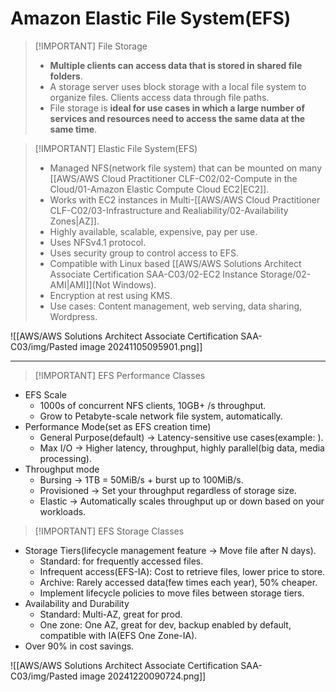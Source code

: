 # Amazon Elastic File System(EFS)

> [!IMPORTANT] File Storage
> - **Multiple clients can access data that is stored in shared file folders**.
> - A storage server uses block storage with a local file system to organize files. Clients access data through file paths.
> - File storage is **ideal for use cases in which a large number of services and resources need to access the same data at the same time**.

> [!IMPORTANT] Elastic File System(EFS)
> - Managed NFS(network file system) that can be mounted on many [[AWS/AWS Cloud Practitioner CLF-C02/02-Compute in the Cloud/01-Amazon Elastic Compute Cloud EC2|EC2]].
> - Works with EC2 instances in Multi-[[AWS/AWS Cloud Practitioner CLF-C02/03-Infrastructure and Realiability/02-Availability Zones|AZ]].
> - Highly available, scalable, expensive, pay per use.
> - Uses NFSv4.1 protocol.
> - Uses security group to control access to EFS.
> - Compatible with Linux based [[AWS/AWS Solutions Architect Associate Certification SAA-C03/02-EC2 Instance Storage/02-AMI|AMI]](Not Windows).
> - Encryption at rest using KMS.
> - Use cases: Content management, web serving, data sharing, Wordpress.

![[AWS/AWS Solutions Architect Associate Certification SAA-C03/img/Pasted image 20241105095901.png]]


---

> [!IMPORTANT] EFS Performance Classes

- EFS Scale
	- 1000s of concurrent NFS clients, 10GB+ /s throughput.
	- Grow to Petabyte-scale network file system, automatically.
- Performance Mode(set as EFS creation time)
	- General Purpose(default) -> Latency-sensitive use cases(example: ).
	- Max I/O -> Higher latency, throughput, highly parallel(big data, media processing).
- Throughput mode
	- Bursing -> 1TB = 50MiB/s + burst up to 100MiB/s.
	- Provisioned -> Set your throughput regardless of storage size.
	- Elastic -> Automatically scales throughput up or down based on your workloads.



> [!IMPORTANT] EFS Storage Classes

- Storage Tiers(lifecycle management feature -> Move file after N days).
	- Standard: for frequently accessed files.
	- Infrequent access(EFS-IA): Cost to retrieve files, lower price to store.
	- Archive: Rarely accessed data(few times each year), 50% cheaper.
	- Implement lifecycle policies to move files between storage tiers.
- Availability and Durability
	- Standard: Multi-AZ, great for prod.
	- One zone: One AZ, great for dev, backup enabled by default, compatible with IA(EFS One Zone-IA).
- Over 90% in cost savings.

![[AWS/AWS Solutions Architect Associate Certification SAA-C03/img/Pasted image 20241220090724.png]]
